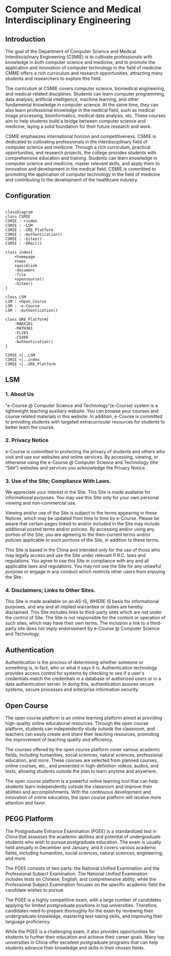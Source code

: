 # Computer Science and Medical Interdisciplinary Engineering

## Introduction

The goal of the Department of Computer Science and Medical Interdisciplinary Engineering (CSMIE) is to cultivate professionals with knowledge in both computer science and medicine, and to promote the application and innovation of computer technology in the field of medicine. CMME offers a rich curriculum and research opportunities, attracting many students and researchers to explore this field.

The curriculum at CSMIE covers computer science, biomedical engineering, and medical-related disciplines. Students can learn computer programming, data analysis, artificial intelligence, machine learning, and other fundamental knowledge in computer science. At the same time, they can also learn professional knowledge in the medical field, such as medical image processing, bioinformatics, medical data analysis, etc. These courses aim to help students build a bridge between computer science and medicine, laying a solid foundation for their future research and work.

CSMIE emphasizes international horizon and competitiveness. CSMIE is dedicated to cultivating professionals in the interdisciplinary field of computer science and medicine. Through a rich curriculum, practical opportunities, and research projects, the college provides students with comprehensive education and training. Students can learn knowledge in computer science and medicine, master relevant skills, and apply them to innovation and development in the medical field. CSMIE is committed to promoting the application of computer technology in the field of medicine and contributing to the development of the healthcare industry.

## Configuration


```mermaid

classDiagram
class CSMIE
CSMIE : +index
CSMIE : -LSM
CSMIE : -GRE_Platform
CSMIE : -Authentication()
CSMIE : -Gitee()
CSMIE : -EMail()

class index{
    +homepage
    +news
    +quicklink
    -document
    -file
    +opensource()
    -Gitee()
}

class LSM
LSM : +Open_Course
LSM : -e-Course
LSM : -Authentication()

class GRE_Platform{
    -MARX101
    -MATH301
    -FL201
    -CS408
    -Authentication()
}

CSMIE <|..LSM
CSMIE <|..index
CSMIE <|..GRE_Platform

```
## LSM

### 1. About Us

"e-Course @ Computer Science and Technology"(e-Course) system is a lightweight teaching auxiliary website. You can browse your courses and course related materials in this website. In addition, e-Course is committed to providing students with targeted extracurricular resources for students to better learn the course.

### 2. Privacy Notice
e-Course is committed to protecting the privacy of students and others who visit and use our websites and online services. By accessing, viewing, or otherwise using the e-Course @ Computer Science and Technology (the “Site”) websites and services you acknowledge the Privacy Notice.

### 3. Use of the Site; Compliance With Laws.
We appreciate your interest in the Site. This Site is made available for informational purposes. You may use this Site only for your own personal viewing and non-commercial use.

Viewing and/or use of the Site is subject to the terms appearing in these Notices, which may be updated from time to time by e-Course. Please be aware that certain pages linked to and/or included in the Site may include additional posted terms and/or policies. By accessing and/or using any portion of the Site, you are agreeing to the then-current terms and/or policies applicable to such portions of the Site, in addition to these terms.

This Site is based in the China and intended only for the use of those who may legally access and use the Site under relevant P.R.C. laws and regulations. You agree to use this Site in compliance with any and all applicable laws and regulations. You may not use the Site for any unlawful purpose or engage in any conduct which restricts other users from enjoying the Site.

### 4. Disclaimers; Links to Other Sites.
This Site is made available on an AS-IS, WHERE IS basis for informational purposes, and any and all implied warranties or duties are hereby disclaimed. This Site includes links to third-party sites which are not under the control of Site. The Site is not responsible for the content or operation of such sites, which may have their own terms. The inclusion a link to a third-party site does not imply endorsement by e-Course @ Computer Science and Technology.

## Authentication

Authentication is the process of determining whether someone or something is, in fact, who or what it says it is. Authentication technology provides access control for systems by checking to see if a user's credentials match the credentials in a database of authorized users or in a data authentication server. In doing this, authentication assures secure systems, secure processes and enterprise information security.

## Open Course

The open course platform is an online learning platform aimed at providing high-quality online educational resources. Through the open course platform, students can independently study outside the classroom, and teachers can easily create and share their teaching resources, promoting the improvement of teaching quality and efficiency.

The courses offered by the open course platform cover various academic fields, including humanities, social sciences, natural sciences, professional education, and more. These courses are selected from planned courses, online courses, etc., and presented in high-definition videos, audios, and texts, allowing students outside the plan to learn anytime and anywhere.

The open course platform is a powerful online learning tool that can help students learn independently outside the classroom and improve their abilities and accomplishments. With the continuous development and innovation of online education, the open course platform will receive more attention and favor.

## PEGG Platform

The Postgraduate Entrance Examination (PGEE) is a standardized test in China that assesses the academic abilities and potential of undergraduate students who wish to pursue postgraduate education. The exam is usually held annually in December and January, and it covers various academic fields, including humanities, social sciences, natural sciences, engineering, and more.

The PGEE consists of two parts: the National Unified Examination and the Professional Subject Examination. The National Unified Examination includes tests on Chinese, English, and comprehensive ability, while the Professional Subject Examination focuses on the specific academic field the candidate wishes to pursue.

The PGEE is a highly competitive exam, with a large number of candidates applying for limited postgraduate positions in top universities. Therefore, candidates need to prepare thoroughly for the exam by reviewing their undergraduate knowledge, mastering test-taking skills, and improving their language proficiency.

While the PGEE is a challenging exam, it also provides opportunities for students to further their education and achieve their career goals. Many top universities in China offer excellent postgraduate programs that can help students advance their knowledge and skills in their chosen fields.